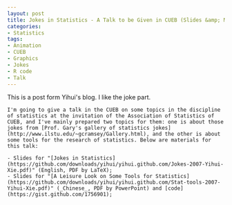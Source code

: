 ```yaml
---
layout: post
title: Jokes in Statistics - A Talk to be Given in CUEB (Slides &amp; Materials)
categories:
- Statistics
tags:
- Animation
- CUEB
- Graphics
- Jokes
- R code
- Talk
---
```


This is a post form Yihui's blog. I like the joke part. 

    I'm going to give a talk in the CUEB on some topics in the discipline of statistics at the invitation of the Association of Statistics of CUEB, and I've mainly prepared two topics for them: one is about those jokes from [Prof. Gary's gallery of statistics jokes](http://www.ilstu.edu/~gcramsey/Gallery.html), and the other is about some tools for the research of statistics. Below are materials for this talk:

    - Slides for "[Jokes in Statistics](https://github.com/downloads/yihui/yihui.github.com/Jokes-2007-Yihui-Xie.pdf)" (English, PDF by LaTeX);
    - Slides for "[A Leisure Look on Some Tools for Statistics](https://github.com/downloads/yihui/yihui.github.com/Stat-tools-2007-Yihui-Xie.pdf)" (_Chinese_, PDF by PowerPoint) and [code](https://gist.github.com/1756901);


